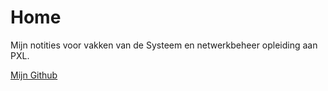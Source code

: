 # Home

Mijn notities voor vakken van de Systeem en netwerkbeheer opleiding aan PXL.

[Mijn Github](https://github.com/Matteo-IC)
